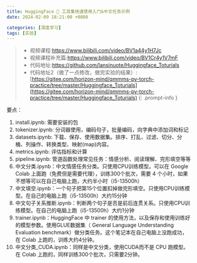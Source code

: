 ```yaml
---
title: HuggingFace 🤗 工具集快速使用入门&中文任务示例
date: 2024-02-09 18:21:00 +0800

categories: [深度学习]
tags: [实验]
---
```



>- 视频课程:https://www.bilibili.com/video/BV1a44y1H7Jc
>- 视频课程补充篇:https://www.bilibili.com/video/BV1Cr4y1V7mF
>- 代码地址:https://github.com/lansinuote/Huggingface_Toturials
>- 代码地址2（做了一点修改，做完实验的结果）:[https://gitee.com/horizon-mind/qmmms-py-torch-practice/tree/master/Huggingface_Toturials](https://gitee.com/horizon-mind/qmmms-py-torch-practice/tree/master/Huggingface_Toturials)
{: .prompt-info }

要点：

1. install.ipynb: 需要安装的包
2. tokenizer.ipynb: 分词器使用，编码句子，批量编码，向字典中添加词和标记
3. datasets.ipynb: 下载、保存、使用数据集。排序、打乱、过滤、切分、分桶、列操作、转换类型、映射(map)内容。
4. metrics.ipynb: 评估指标和计算
5. pipeline.ipynb: 管道函数处理常见任务：情感分析、阅读理解、完形填空等等
6. 中文分类.ipynb：中文情感任务分类。只使用CPU训练模型。可以在 Google Colab 上面跑（免费但是需要代理），训练300个批次，需要 4 个小时，如果不想等可以在自己电脑上跑，大约半小时（i5-13500h）
7. 中文填空.ipynb：一个句子把第15个位置扣掉做完形填空。只使用CPU训练模型。在自己的电脑上跑（i5-13500h）大约15分钟
8. 中文句子关系推断.ipynb：判断两个句子是否是前后连贯关系。只使用CPU训练模型。在自己的电脑上跑（i5-13500h）大约1分钟
9. trainer.ipynb：HuggingFace 中 trainer 的使用方法，以及保存和使用训练好的模型参数。使用GLUE数据集（ General Language Understanding Evaluation benchmark）做分类任务。这个笔记本在自己电脑上没跑成功，在 Colab 上跑的，训练大约4分钟。
10. 中文分类_CUDA.ipynb：同样是中文分类，使用CUDA而不是 CPU 跑模型。在 Colab 上跑的，同样训练300个批次，只需要2分钟。
